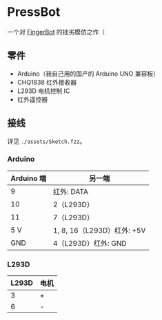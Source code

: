 # PressBot

一个对 [FingerBot](https://www.adaprox.io/product-page/fingerbot) 的拙劣模仿之作（



## 零件

- Arduino（我自己用的国产的 Arduino UNO 兼容板）
- CHQ1838 红外接收器
- L293D 电机控制 IC
- 红外遥控器



## 接线

详见 `./assets/Sketch.fzz`。

### Arduino

| Arduino 端 | 另一端                     |
| ---------- | -------------------------- |
| 9          | 红外: DATA                 |
| 10         | 2（L293D）                 |
| 11         | 7（L293D）                 |
| 5 V        | 1, 8, 16（L293D）红外: +5V |
| GND        | 4（L293D）红外: GND        |

### L293D

| L293D | 电机 |
| ----- | ---- |
| 3     | +    |
| 6     | -    |


